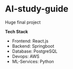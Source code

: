 # AI-study-guide
Huge final project

**Tech Stack**
* Frontend: React.js
* Backend: Springboot
* Database: PostgreSQL
* Devops: AWS
* ML-Services: Python